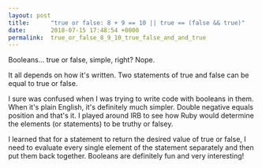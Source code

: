 ```yaml
---
layout: post
title:      "true or false: 8 + 9 == 10 || true == (false && true)"
date:       2018-07-15 17:48:54 +0000
permalink:  true_or_false_8_9_10_true_false_and_and_true
---
```


Booleans... true or false, simple, right? Nope.

It all depends on how it's written. Two statements of true and false can be equal to true or false.

I sure was confused when I was trying to write code with booleans in them. When it's plain English, it's definitely much simpler. Double negative equals position and that's it. I played around IRB to see how Ruby would determine the elements (or statements) to be truthy or falsey. 

I learned that for a statement to return the desired value of true or false, I need to evaluate every single element of the statement separately and then put them back together. Booleans are definitely fun and very interesting!
